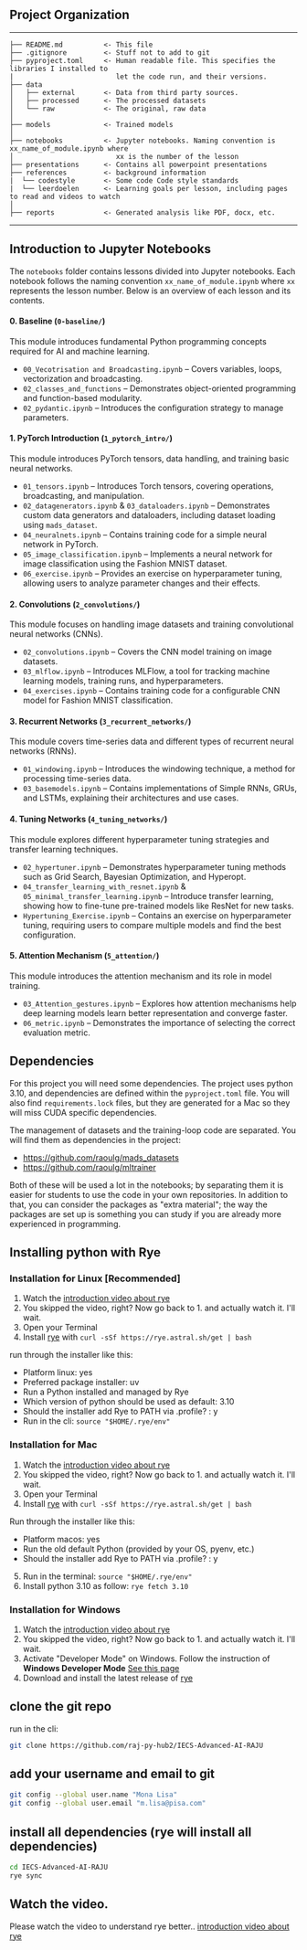 
## Project Organization
------------

    ├── README.md          <- This file
    ├── .gitignore         <- Stuff not to add to git
    ├── pyproject.toml     <- Human readable file. This specifies the libraries I installed to
    |                         let the code run, and their versions.
    ├── data
    │   ├── external       <- Data from third party sources.
    │   ├── processed      <- The processed datasets
    │   └── raw            <- The original, raw data
    │
    ├── models             <- Trained models
    │
    ├── notebooks          <- Jupyter notebooks. Naming convention is xx_name_of_module.ipynb where
    │                         xx is the number of the lesson
    ├── presentations      <- Contains all powerpoint presentations
    ├── references         <- background information
    |  └── codestyle       <- Some code Code style standards
    |  └── leerdoelen      <- Learning goals per lesson, including pages to read and videos to watch
    │
    ├── reports            <- Generated analysis like PDF, docx, etc.


--------

## Introduction to Jupyter Notebooks

The `notebooks` folder contains lessons divided into Jupyter notebooks. Each notebook follows the naming convention `xx_name_of_module.ipynb` where `xx` represents the lesson number. Below is an overview of each lesson and its contents.

#### 0. Baseline (`0-baseline/`)
This module introduces fundamental Python programming concepts required for AI and machine learning.

- `00_Vecotrisation and Broadcasting.ipynb` – Covers variables, loops, vectorization and broadcasting.
- `02_classes_and_functions` – Demonstrates object-oriented programming and function-based modularity.
- `02_pydantic.ipynb` – Introduces the configuration strategy to manage parameters. 


#### 1. PyTorch Introduction (`1_pytorch_intro/`)
This module introduces PyTorch tensors, data handling, and training basic neural networks.

- `01_tensors.ipynb` – Introduces Torch tensors, covering operations, broadcasting, and manipulation.
- `02_datagenerators.ipynb` & `03_dataloaders.ipynb` – Demonstrates custom data generators and dataloaders, including dataset loading using `mads_dataset`.
- `04_neuralnets.ipynb` – Contains training code for a simple neural network in PyTorch.
- `05_image_classification.ipynb` – Implements a neural network for image classification using the Fashion MNIST dataset.
- `06_exercise.ipynb` – Provides an exercise on hyperparameter tuning, allowing users to analyze parameter changes and their effects.

#### 2. Convolutions (`2_convolutions/`)
This module focuses on handling image datasets and training convolutional neural networks (CNNs).

- `02_convolutions.ipynb` – Covers the CNN model training on image datasets.
- `03_mlflow.ipynb` – Introduces MLFlow, a tool for tracking machine learning models, training runs, and hyperparameters.
- `04_exercises.ipynb` – Contains training code for a configurable CNN model for Fashion MNIST classification.

#### 3. Recurrent Networks (`3_recurrent_networks/`)
This module covers time-series data and different types of recurrent neural networks (RNNs).

- `01_windowing.ipynb` – Introduces the windowing technique, a method for processing time-series data.
- `03_basemodels.ipynb` – Contains implementations of Simple RNNs, GRUs, and LSTMs, explaining their architectures and use cases.

#### 4. Tuning Networks (`4_tuning_networks/`)
This module explores different hyperparameter tuning strategies and transfer learning techniques.

- `02_hypertuner.ipynb` – Demonstrates hyperparameter tuning methods such as Grid Search, Bayesian Optimization, and Hyperopt.
- `04_transfer_learning_with_resnet.ipynb` & `05_minimal_transfer_learning.ipynb` – Introduce transfer learning, showing how to fine-tune pre-trained models like ResNet for new tasks.
- `Hypertuning_Exercise.ipynb` – Contains an exercise on hyperparameter tuning, requiring users to compare multiple models and find the best configuration.

#### 5. Attention Mechanism (`5_attention/`)
This module introduces the attention mechanism and its role in model training.

- `03_Attention_gestures.ipynb` – Explores how attention mechanisms help deep learning models learn better representation and converge faster.
- `06_metric.ipynb` – Demonstrates the importance of selecting the correct evaluation metric.


## Dependencies 
For this project you will need some dependencies.
The project uses python 3.10, and dependencies are defined within the `pyproject.toml` file. You will also find `requirements.lock` files, but they are generated for a Mac so they will miss CUDA specific dependencies.

The management of datasets and the training-loop code are separated. You will find them as dependencies in the project:
- https://github.com/raoulg/mads_datasets
- https://github.com/raoulg/mltrainer

Both of these will be used a lot in the notebooks; by separating them it is easier for students to use the code in your own repositories.
In addition to that, you can consider the packages as "extra material"; the way the packages are set up is something you can study if you are already more experienced in programming.

## Installing python with Rye

### Installation for Linux [Recommended]
1. Watch the [introduction video about rye](https://rye.astral.sh/guide/)
2. You skipped the video, right? Now go back to 1. and actually watch it. I'll wait.
3. Open your Terminal
4. Install [rye](https://rye.astral.sh/) with `curl -sSf https://rye.astral.sh/get | bash`

run through the installer like this:
- Platform linux: yes
- Preferred package installer: uv
- Run a Python installed and managed by Rye
- Which version of python should be used as default: 3.10
- Should the installer add Rye to PATH via .profile? : y
- Run in the cli: `source "$HOME/.rye/env"`

### Installation for Mac
1. Watch the [introduction video about rye](https://rye.astral.sh/guide/)
2. You skipped the video, right? Now go back to 1. and actually watch it. I'll wait.
3. Open your Terminal
4. Install [rye](https://rye.astral.sh/) with `curl -sSf https://rye.astral.sh/get | bash`

Run through the installer like this:
- Platform macos: yes
- Run the old default Python (provided by your OS, pyenv, etc.)
- Should the installer add Rye to PATH via .profile? : y

5. Run in the terminal: `source "$HOME/.rye/env"`
6. Install python 3.10 as follow: `rye fetch 3.10`


### Installation for Windows

1. Watch the [introduction video about rye](https://rye.astral.sh/guide/)
2. You skipped the video, right? Now go back to 1. and actually watch it. I'll wait.
3. Activate "Developer Mode" on Windows. Follow the instruction of **Windows Developer Mode** [See this page](https://rye.astral.sh/guide/faq/#windows-developer-mode)
4. Download and install the latest release of [rye](https://rye.astral.sh/) 


## clone the git repo
run in the cli:

```bash
git clone https://github.com/raj-py-hub2/IECS-Advanced-AI-RAJU
```

## add your username and email to git
```bash
git config --global user.name "Mona Lisa"
git config --global user.email "m.lisa@pisa.com"
```

## install all dependencies (rye will install all dependencies)
```bash
cd IECS-Advanced-AI-RAJU
rye sync
```

## Watch the video.

Please watch the video to understand rye better.. [introduction video about rye](https://rye.astral.sh/guide/)
